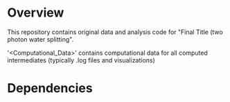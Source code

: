 # Overview

This repository contains original data and analysis code for "Final Title (two photon water splitting".

'<Computational_Data>' contains computational data for all computed intermediates (typically .log files and visualizations)



# Dependencies
